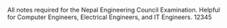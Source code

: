 All notes required for the Nepal Engineering Council Examination.
Helpful for Computer Engineers, Electrical Engineers, and IT Engineers.
12345

